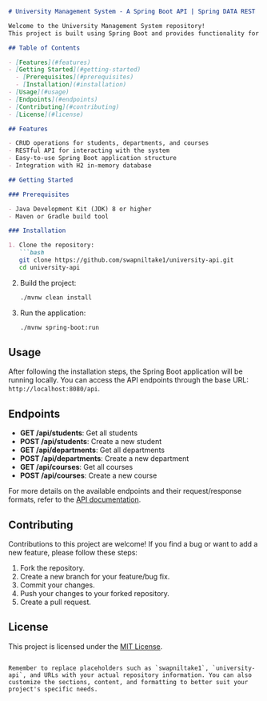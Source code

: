 ```markdown
# University Management System - A Spring Boot API | Spring DATA REST 

Welcome to the University Management System repository!
This project is built using Spring Boot and provides functionality for managing students, departments, and courses in a university setting.

## Table of Contents

- [Features](#features)
- [Getting Started](#getting-started)
  - [Prerequisites](#prerequisites)
  - [Installation](#installation)
- [Usage](#usage)
- [Endpoints](#endpoints)
- [Contributing](#contributing)
- [License](#license)

## Features

- CRUD operations for students, departments, and courses
- RESTful API for interacting with the system
- Easy-to-use Spring Boot application structure
- Integration with H2 in-memory database

## Getting Started

### Prerequisites

- Java Development Kit (JDK) 8 or higher
- Maven or Gradle build tool

### Installation

1. Clone the repository:
   ```bash
   git clone https://github.com/swapniltake1/university-api.git
   cd university-api
   ```

2. Build the project:
   ```bash
   ./mvnw clean install
   ```

3. Run the application:
   ```bash
   ./mvnw spring-boot:run
   ```

## Usage

After following the installation steps, the Spring Boot application will be running locally. You can access the API endpoints through the base URL: `http://localhost:8080/api`.

## Endpoints

- **GET /api/students**: Get all students
- **POST /api/students**: Create a new student
- **GET /api/departments**: Get all departments
- **POST /api/departments**: Create a new department
- **GET /api/courses**: Get all courses
- **POST /api/courses**: Create a new course

For more details on the available endpoints and their request/response formats, refer to the [API documentation](API.md).

## Contributing

Contributions to this project are welcome! If you find a bug or want to add a new feature, please follow these steps:

1. Fork the repository.
2. Create a new branch for your feature/bug fix.
3. Commit your changes.
4. Push your changes to your forked repository.
5. Create a pull request.

## License

This project is licensed under the [MIT License](LICENSE).
```

Remember to replace placeholders such as `swapniltake1`, `university-api`, and URLs with your actual repository information. You can also customize the sections, content, and formatting to better suit your project's specific needs.
